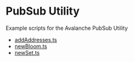 # PubSub Utility

Example scripts for the Avalanche PubSub Utility

* [addAddresses.ts](./addAddresses.ts)
* [newBloom.ts](./newBloom.ts)
* [newSet.ts](./newSet.ts)
